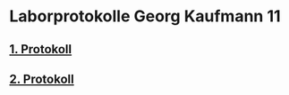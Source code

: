 # Laborprotokolle Georg Kaufmann 11
## [1. Protokoll](https://github.com/HTLMechatronics/m17-3ahme-la1-sx/blob/kaugem17/protokoll/protokoll-1_kaugem17_2019-11-18.md)     
## [2. Protokoll]()


